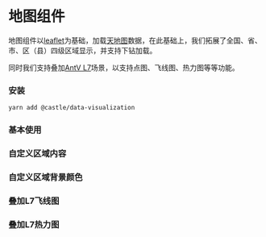 # 地图组件

地图组件以[leaflet](https://leafletjs.cn/)为基础，加载[天地图](https://www.tianditu.gov.cn/)数据，在此基础上，我们拓展了全国、省、市、区（县）四级区域显示，并支持下钻加载。

同时我们支持叠加[AntV L7](https://l7.antv.antgroup.com/)场景，以支持点图、飞线图、热力图等等功能。

### 安装

```bash
yarn add @castle/data-visualization
```


### 基本使用

<demo src="./demos/basic.vue"></demo>

### 自定义区域内容

<demo src="./demos/custom-area-content.vue"></demo>

### 自定义区域背景颜色

<demo src="./demos/custom-area-background-color.vue"></demo>

### 叠加L7飞线图

<demo src="./demos/l7-line-scene.vue"></demo>

### 叠加L7热力图

<demo src="./demos/l7-heat-scene.vue"></demo>